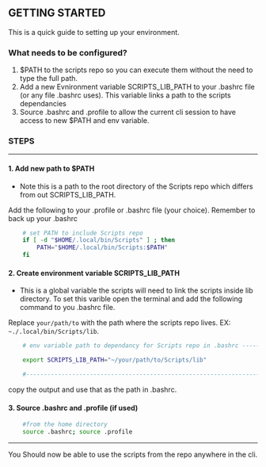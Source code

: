 ## GETTING STARTED

This is a quick guide to setting up your environment. 

### What needs to be configured?
1. $PATH to the scripts repo so you can execute them without the need to type the full path.
2. Add a new Evnironment variable SCRIPTS_LIB_PATH to your .bashrc file (or any file .bashrc uses). This variable links a path to the scripts dependancies
3. Source .bashrc and .profile to allow the current cli session to have access to new $PATH and env variable.

### STEPS
----

#### 1. Add new path to $PATH
- Note this is a path to the root directory of the Scripts 
repo which differs from out SCRIPTS_LIB_PATH.

Add the following to your .profile or .bashrc file (your choice). Remember to back up your .bashrc
```bash
    # set PATH to include Scripts repo
    if [ -d "$HOME/.local/bin/Scripts" ] ; then
        PATH="$HOME/.local/bin/Scripts:$PATH"
    fi
```

#### 2. Create environment variable SCRIPTS_LIB_PATH
- This is a global variable the scripts will need to link the scripts inside lib directory.
To set this varible open the terminal and add the following command to you .bashrc file.

Replace `your/path/to` with the path where the scripts repo lives. EX: `~./.local/bin/Scripts/lib`. 
```bash
    # env variable path to dependancy for Scripts repo in .bashrc ----------------

    export SCRIPTS_LIB_PATH="~/your/path/to/Scripts/lib"

    #-----------------------------------------------------------------------------
```

copy the output and use that as the path in .bashrc.

#### 3. Source .bashrc and .profile (if used)
```bash
    #from the home directory
    source .bashrc; source .profile
```  
----
You Should now be able to use the scripts from the repo anywhere in the cli.

